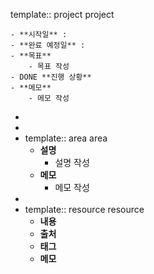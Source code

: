template:: project
project

	- **시작일** :
	- **완료 예정일** :
	- **목표**
		- 목표 작성
	- DONE **진행 상황**
	- **메모**
		- 메모 작성
-
-
- template:: area
  area
	- **설명**
		- 설명 작성
	- **메모**
		- 메모 작성
-
- template:: resource
  resource
	- **내용**
	- **출처**
	- **태그**
	- **메모**